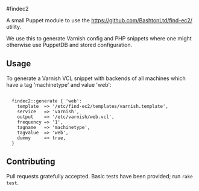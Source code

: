#findec2

A small Puppet module to use the https://github.com/BashtonLtd/find-ec2/
utility.

We use this to generate Varnish config and PHP snippets where one might
otherwise use PuppetDB and stored configuration.

## Usage

To generate a Varnish VCL snippet with backends of all machines which
have a tag 'machinetype' and value 'web':


```puppet

  findec2::generate { 'web':
    template  => '/etc/find-ec2/templates/varnish.template',
    service   => 'varnish',
    output    => '/etc/varnish/web.vcl',
    frequency => '1',
    tagname   => 'machinetype',
    tagvalue  => 'web',
    dummy     => true,
  }
```


## Contributing

Pull requests gratefully accepted.  Basic tests have been provided; run
`rake test`.
